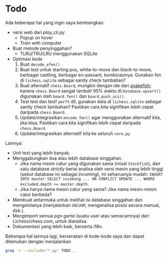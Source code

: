 # Todo

Ada beberapa hal yang ingin saya kembangkan:
* versi web dari *play_cli.py*
	* Popup on hover
	* Train with computer
* Buat metode penyinggahan?
	* TLRU/TRU/LRU menggunakan SQLite
* Optimasi kode
	1. Buat `decode_efen()`
	2. Buat test untuk starting pos, white-to-move dan black-to-move, berbagai castling, berbagai en-passant, kombinasinya. Gunakan fen di `lichess.sqlite` sebagai sanity check tambahan?
	3. Buat alternatif `chess.Board`, mungkin dengan ide dari [snakefish](https://github.com/cglouch/snakefish); karena `chess.Board` sangat lambat! 95% waktu di `Database.upsert()` digunakan oleh `board.fen()` dan `board.push_uci()`.
	4. Test test dan test! `perft` dll, gunakan data di `lichess.sqlite` sebagai sanity check tambahan? Pastikan cara kita signifikan lebih cepat daripada `chess.Board`.
	5. Update/integrasikan `encode_fen()` agar menggunakan alternatif kita, jika bisa; Pastikan cara kita signifikan lebih cepat daripada `chess.Board`.
	6. Update/integrasikan alternatif kita ke seluruh `core.py`

Lainnya:
* Unit test yang lebih banyak.
* Menggabungkan dua atau lebih database singgahan.
	* Jika nama mesin catur yang digunakan sama (misal `Stockfish`), dan satu database *strictly* berisi analisa oleh versi mesin yang lebih tinggi (sebut database ini sebagai *incoming*), ini seharusnya mudah: `INSERT INTO master SELECT incoming ... ON CONFLICT UPDATE ... WHERE excluded.depth >= master.depth`.
	* Jika hanya nama mesin catur yang sama? Jika nama mesin-mesin catur berbeda?
* Membuat antarmuka untuk melihat isi database singgahan dan mengelolanya (menjalankan `VACUUM`, menganalisa posisi secara manual, dsb.).
* Mengimport semua pgn game (suatu user atau semacamnya) dari Lichess/chess.com, untuk dianalisa.
* Dokumentasi yang lebih baik, berserta i18n.

Beberapa hal lainnya lagi, berserakan di kode-kode saya dan dapat ditemukan dengan menjalankan
```bash
grep -r --include="*.py" TODO .
```